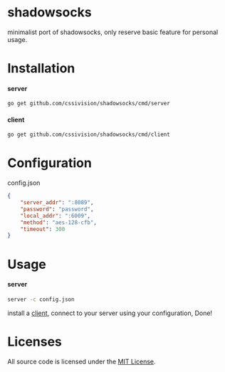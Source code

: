 # shadowsocks
minimalist port of shadowsocks, only reserve basic feature for personal usage.

# Installation
#### server
```sh
go get github.com/cssivision/shadowsocks/cmd/server
```

#### client 
```sh
go get github.com/cssivision/shadowsocks/cmd/client
```

# Configuration
config.json
```json
{
	"server_addr": ":8089",
	"password": "password",
	"local_addr": ":6009",
	"method": "aes-128-cfb",
	"timeout": 300
}
```

# Usage 
#### server
```sh
server -c config.json
```

install a [client](https://shadowsocks.org/en/download/clients.html), connect to your server using your configuration, Done!

# Licenses

All source code is licensed under the [MIT License](https://github.com/cssivision/shadowsocks/blob/master/LICENSE).
